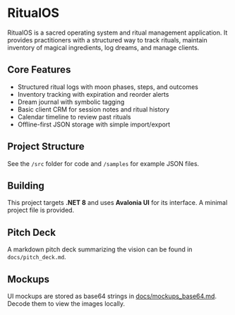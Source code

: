 # RitualOS

RitualOS is a sacred operating system and ritual management application.
It provides practitioners with a structured way to track rituals, maintain
inventory of magical ingredients, log dreams, and manage clients.

## Core Features
- Structured ritual logs with moon phases, steps, and outcomes
- Inventory tracking with expiration and reorder alerts
- Dream journal with symbolic tagging
- Basic client CRM for session notes and ritual history
- Calendar timeline to review past rituals
- Offline-first JSON storage with simple import/export

## Project Structure
See the `/src` folder for code and `/samples` for example JSON files.

## Building
This project targets **.NET 8** and uses **Avalonia UI** for its interface.
A minimal project file is provided.

## Pitch Deck
A markdown pitch deck summarizing the vision can be found in `docs/pitch_deck.md`.


## Mockups
UI mockups are stored as base64 strings in [docs/mockups_base64.md](docs/mockups_base64.md). Decode them to view the images locally.
